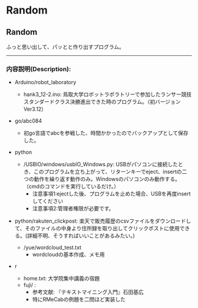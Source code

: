 # Random
  Random
-------


ふっと思い出して、パッとと作り出すプログラム。

-------



### 内容説明(Description):

- Arduino/robot_laboratory
  - hank3_12-2.ino: 鳥取大学ロボットラボラトリーで参加したランサー競技スタンダードクラス決勝進出できた時のプログラム。（初バージョンVer3.12）

- go/abc084
  - 初go言語でabcを参戦した、時間かかったのでバックアップとして保存した。

- python
  - /USBIO/windows/usbIO_Windows.py: USBがパソコンに接続したとき、このプログラムを立ち上がって、リターンキーでeject、insertの二つの動作を繰り返す動作のみ。Windowsのパソコンのみ動作する。（cmdのコマンドを実行しているだけ。）
    - 注意事項1:ejectした後、プログラムを止めた場合、USBを再度insertしてください
    - 注意事項2:管理者権限が必要です。
- python/rakuten_clickpost: 楽天で販売履歴のcsvファイルをダウンロードして、そのファイルの中身より住所録を取り出してクリックポストに使用できる。(詳細不明、そうすればいいことがあるみたい。)
  - /yue/wordcloud_test.txt
    - wordcloudの基本作成、メモ用


- r
  - home.txt: 大学院集中講義の宿題
  - fuji/   :
    - 参考文献: 『テキストマイニング入門』石田基広
    - 特にRMeCabの例題を二問ほど実装した




